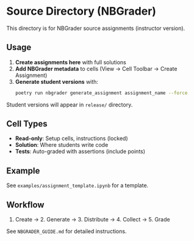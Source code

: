 # Source Directory (NBGrader)

This directory is for NBGrader source assignments (instructor version).

## Usage

1. **Create assignments here** with full solutions
2. **Add NBGrader metadata** to cells (View → Cell Toolbar → Create Assignment)
3. **Generate student versions** with:
   ```bash
   poetry run nbgrader generate_assignment assignment_name --force
   ```

Student versions will appear in `release/` directory.

## Cell Types

- **Read-only**: Setup cells, instructions (locked)
- **Solution**: Where students write code
- **Tests**: Auto-graded with assertions (include points)

## Example

See `examples/assignment_template.ipynb` for a template.

## Workflow

1. Create → 2. Generate → 3. Distribute → 4. Collect → 5. Grade

See `NBGRADER_GUIDE.md` for detailed instructions.
